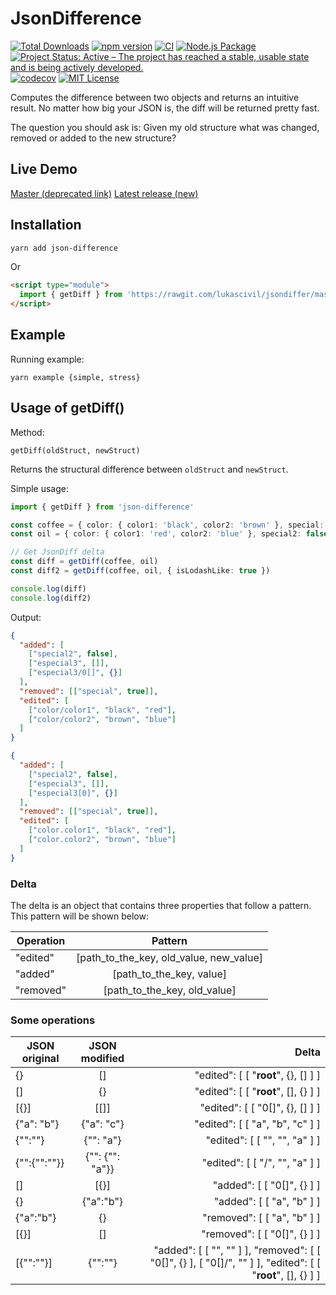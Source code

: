 # JsonDifference

[![Total Downloads](https://img.shields.io/npm/dt/json-difference.svg)](https://img.shields.io/npm/dt/json-difference.svg)
[![npm version](http://img.shields.io/npm/v/json-difference.svg?style=flat)](https://www.npmjs.com/package/json-difference 'View this project on npm')
[![CI](https://github.com/lukascivil/jsondiffer/actions/workflows/main.yml/badge.svg)](https://github.com/lukascivil/jsondiffer/actions/workflows/main.yml)
[![Node.js Package](https://github.com/lukascivil/jsondiffer/actions/workflows/npm-publish-github-packages.yml/badge.svg)](https://github.com/lukascivil/jsondiffer/actions/workflows/npm-publish-github-packages.yml)
[![Project Status: Active – The project has reached a stable, usable state and is being actively developed.](https://www.repostatus.org/badges/latest/active.svg)](https://www.repostatus.org/#active)
[![codecov](https://codecov.io/gh/lukascivil/json-difference/branch/master/graph/badge.svg?token=um2lc3uRKd)](https://codecov.io/gh/lukascivil/json-difference)
[![MIT License](https://img.shields.io/npm/l/deep-object-diff.svg?style=flat)](https://github.com/lukascivil/jsondiffer/blob/master/LICENSE)

Computes the difference between two objects and returns an intuitive result. No matter how big your JSON is, the diff will be returned pretty fast.

The question you should ask is: Given my old structure what was changed, removed or added to the new structure?

## Live Demo

[Master (deprecated link)](http://jsondifference.lukascivil.com.br)
[Latest release (new)](https://lukascivil.github.io/json-difference/)

## Installation

```sh
yarn add json-difference
```

Or

```html
<script type="module">
  import { getDiff } from 'https://rawgit.com/lukascivil/jsondiffer/master/dist.browser/json-difference.mjs'
</script>
```

## Example

Running example:

`yarn example {simple, stress}`



## Usage of getDiff()

Method:

`getDiff(oldStruct, newStruct)`

Returns the structural difference between `oldStruct` and `newStruct`.

Simple usage:

```ts
import { getDiff } from 'json-difference'

const coffee = { color: { color1: 'black', color2: 'brown' }, special: true }
const oil = { color: { color1: 'red', color2: 'blue' }, special2: false, especial3: [{}] }

// Get JsonDiff delta
const diff = getDiff(coffee, oil)
const diff2 = getDiff(coffee, oil, { isLodashLike: true })

console.log(diff)
console.log(diff2)
```

Output:

```json
{
  "added": [
    ["special2", false],
    ["especial3", []],
    ["especial3/0[]", {}]
  ],
  "removed": [["special", true]],
  "edited": [
    ["color/color1", "black", "red"],
    ["color/color2", "brown", "blue"]
  ]
}
```

```json
{
  "added": [
    ["special2", false],
    ["especial3", []],
    ["especial3[0]", {}]
  ],
  "removed": [["special", true]],
  "edited": [
    ["color.color1", "black", "red"],
    ["color.color2", "brown", "blue"]
  ]
}
```

### Delta
The delta is an object that contains three properties that follow a pattern. This pattern will be shown below:

| Operation     |  Pattern                                 |
| ------------- |:----------------------------------------:|
| "edited"      | [path_to_the_key, old_value, new_value]  |
| "added"       | [path_to_the_key, value]                 |
| "removed"     | [path_to_the_key, old_value]             |


### Some operations

| JSON original |  JSON modified  | Delta                                |
| ------------- |:---------------:| ------------------------------------:|
| {}            | []              | "edited": [ [ "__root__", {}, [] ] ] |
| []            | {}              | "edited": [ [ "__root__", [], {} ] ] |
| [{}]          | [[]]            | "edited": [ [ "0[]", {}, [] ] ]      |
| {"a": "b"}    | {"a": "c"}      | "edited": [ [ "a", "b", "c" ] ]      |
| {"":""}       | {"": "a"}       | "edited": [ [ "", "", "a" ] ]        |
| {"":{"":""}}  | {"": {"": "a"}} | "edited": [ [ "/", "", "a" ] ]       |
| []            | [{}]            | "added": [ [ "0[]", {} ] ]           |
| {}            | {"a":"b"}       | "added": [ [ "a", "b" ] ]            |
| {"a":"b"}     | {}              | "removed": [ [ "a", "b" ] ]          |
| [{}]          | []              | "removed": [ [ "0[]", {} ] ]         |
| [{"":""}]     | {"":""}         | "added": [ [ "", "" ] ], "removed": [ [ "0[]", {} ], [ "0[]/", "" ] ], "edited": [ [ "__root__", [], {} ] ]      |
